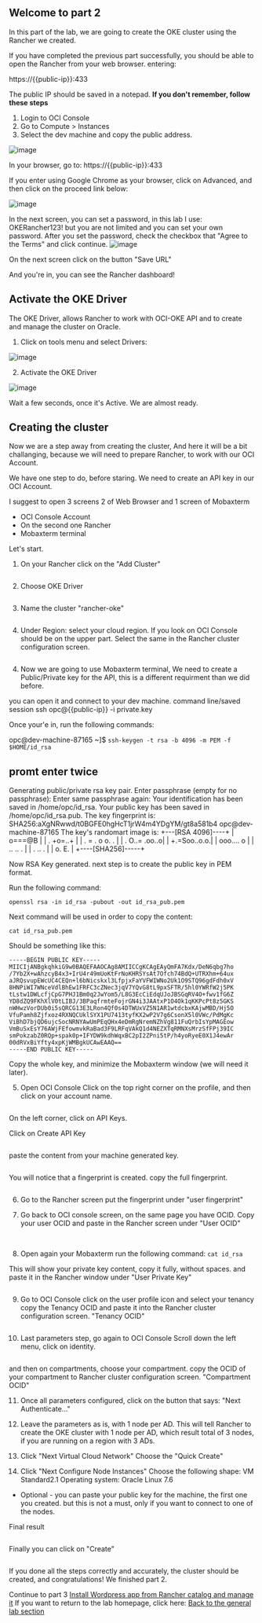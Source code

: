 ## Welcome to part 2 ##

In this part of the lab,
we are going to create the OKE cluster using the Rancher we created.

If you have completed the previous part successfully, you should be able to open 
the Rancher from your web browser. entering: 

https://{{public-ip}}:433
  
The public IP should be saved in a notepad.
**If you don't remember, follow these steps**
1. Login to OCI Console
2. Go to Compute > Instances
3. Select the dev machine and copy the public address. 

![image](https://github.com/deton57/oke-labs/blob/master/oke-rancher/screenshots/public-ip.PNG)


In your browser, go to: 
https://{{public-ip}}:433
  

If you enter using Google Chrome as your browser, 
click on Advanced, and then click on the proceed link below:

![image](https://github.com/deton57/oke-labs/blob/master/oke-rancher/screenshots/rancher-home-sec.PNG)

In the next screen, you can set a password, 
in this lab I use: OKERancher123!
but you are not limited and you can set your own password.
After you set the password, check the checkbox that "Agree to the Terms"
and click continue.
![image](https://github.com/deton57/oke-labs/blob/master/oke-rancher/screenshots/rancher-login.PNG)

On the next screen click on the button
"Save URL"

And you're in, you can see the Rancher dashboard! 


## Activate the OKE Driver ##

The OKE Driver, allows Rancher to work with OCI-OKE API
and to create and manage the cluster on Oracle.

1. Click on tools menu and select Drivers:

![image](https://github.com/deton57/oke-labs/blob/master/oke-rancher/screenshots/Rancher-Drivers.PNG)

2. Activate the OKE Driver

![image](https://github.com/deton57/oke-labs/blob/master/oke-rancher/screenshots/rancher-OKE-driver.PNG)

Wait a few seconds, once it's Active. 
We are almost ready. 

## Creating the cluster ## 

Now we are a step away from creating the cluster,
And here it will be a bit challanging, 
because we will need to prepare Rancher,
to work with our OCI Account.

We have one step to do, before staring.
We need to create an API key in our OCI Account. 

I suggest to open 3 screens 2 of Web Browser and 1 screen of Mobaxterm

* OCI Console Account
* On the second one Rancher
* Mobaxterm terminal 



Let's start.

1. On your Rancher click on the "Add Cluster" 

<image>
  
2. Choose OKE Driver

<image>
  
  
3. Name the cluster "rancher-oke"

<image> 

4. Under Region: select your cloud region. 
If you look on OCI Console should be on the upper part.
Select the same in the Rancher cluster configuration screen. 


<image> 
  

4. Now we are going to use Mobaxterm terminal, 
We need to create a Public/Private key for the API, 
this is a different requirment than we did before.

you can open it and connect to your dev machine. 
command line/saved session
ssh opc@{{public-ip}} -i private.key 

Once your'e in, run the following commands: 

opc@dev-machine-87165 ~]$ 
```ssh-keygen -t rsa -b 4096 -m PEM -f $HOME/id_rsa```
## promt enter twice ## 

Generating public/private rsa key pair.
Enter passphrase (empty for no passphrase):
Enter same passphrase again:
Your identification has been saved in /home/opc/id_rsa.
Your public key has been saved in /home/opc/id_rsa.pub.
The key fingerprint is:
SHA256:aXgNRwwd/t0BGFE0hgHcT1jrW4m4YDgYM/gt8a581b4 opc@dev-machine-87165
The key's randomart image is:
+---[RSA 4096]----+
|        o===@B   |
|    .    +o=..+  |
|   . =  . o o. . |
|    . O..= .oo..o|
|     +.=Soo..o.o.|
|      ooo.... o  |
|       .. .. .   |
|    . ..   .     |
|     o.    E.    |
+----[SHA256]-----+

Now RSA Key generated. 
next step is to create the public key in PEM format. 

Run the following command: 

```openssl rsa -in id_rsa -pubout -out id_rsa_pub.pem```

Next command will be used in order to copy the content: 

```cat id_rsa_pub.pem```

Should be something like this:

``` 
-----BEGIN PUBLIC KEY-----
MIICIjANBgkqhkiG9w0BAQEFAAOCAg8AMIICCgKCAgEAyQmFA7Kdx/DeN6qbg7ho
/7Yb2X+wAhzcyB4x3+IrU4r49mUoKtFrNoKHRSYsAt7Ofch74BdQ+UTRXhm+64ux
aJRQsvupEWcUC4CEQn+l6bNicskxl3LfpjxFaYVFWIWNo2Uk1O9STQ96gdFdh0xV
8HNPiWI7WNceVdlBhEw1FRFC3cZNec3jqV7YQvG8tL9pxSFTR/5hl0YWRfW2j5PK
tLstw1DWLcfjCpG7PHJ1Bm0q2JwYom5/L8G3EcCiEdqUJoJBSGqRV4O+fwv1fG6Z
YD8dZQ9FKhXlV0tLIBJ/3BPaqfrmteFojrGN4i3JAAtxP1O4Ok1qKKPcPt8z5GKS
nWHwzVorDUb0i5sQRCG13E3LRon4Qf0s4DTWUxVZ5N1AR1wtdcbxKAjwMBD/Hj5O
VfuPamh8Zjfxoz4RXNQCUklSYX1PU7413tyfKX2wP2V7g6CsonX5l0VWc/PdMgKc
ViBhD7bjQD6ujcSocNRNYAwUmPEqQHx4eDmRgNremNZhVg811FuQrbIsYpMAGEow
VmBuSxEsY76AWjFEfowmvkRaBad3F9LRFqVAkQ1d4NEZXTqRMNXsMrzSfFPj39IC
smPokzabZ0RQp+spak0p+IFYDW9kdhWqxBC2pI2ZPni5tP/h4yoRyeE0X1J4ewAr
00dRVxBiYfty4xpKjWMBgkUCAwEAAQ==
-----END PUBLIC KEY----- 
``` 

Copy the whole key, and minimize the Mobaxterm window (we will need it later). 

5. Open OCI Console 
Click on the top right corner on the profile,
and then click on your account name. 
<image>
  
On the left corner, click on API Keys.
<image>

Click on Create API Key

<image> 
 
paste the content from your machine generated key.

<image> 

You will notice that a fingerprint is created. 
copy the full fingerprint. 

<image> 


6. Go to the Rancher screen 
put the fingerprint under "user fingerprint" 

7. Go back to OCI console screen, on the same page you have OCID.
Copy your user OCID and paste in the Rancher screen under
"User OCID"

<image> 
<image> 

8. Open again your Mobaxterm 
run the following command: 
```cat id_rsa```

This will show your private key content,
copy it fully, without spaces. 
and paste it in the Rancher window under
"User Private Key"

<image>
 
9. Go to OCI Console 
click on the user profile icon
and select your tenancy
copy the Tenancy OCID and paste it into the Rancher cluster configuration screen.
"Tenancy OCID"

<image>



10. Last parameters step, go again to OCI Console 
Scroll down the left menu, click on identity. 

<image> 

and then on compartments, choose your compartment. 
copy the OCID of your compartment to Rancher cluster configuration screen.
"Compartment OCID"

11. Once all parameters configured, click on the button that says:
"Next Authenticate..." 

12. Leave the parameters as is, with 1 node per AD.
This will tell Rancher to create the OKE cluster with 1 node per AD, which result total of 3 nodes,
if you are running on a region with 3 ADs. 

13. Click "Next Virtual Cloud Network"
Choose the "Quick Create" 

14. Click "Next Configure Node Instances"
Choose the following 
shape: VM Standard2.1
Operating system: Oracle Linux 7.6

* Optional - you can paste your public key for the machine, the first one you created.
but this is not a must, only if you want to connect to one of the nodes. 

Final result

<image> 
  
Finally you can click on "Create" 

<image> 

If you done all the steps correctly and accurately, 
the cluster should be created, and congratulations! 
We finished part 2. 

Continue to part 3 [Install Wordpress app from Rancher catalog and manage it](https://github.com/deton57/oke-labs/blob/master/oke-rancher/wp.md) 
If you want to return to the lab homepage, click here: [Back to the general lab section](https://github.com/deton57/oke-labs/blob/master/oke-rancher/readme.md)

